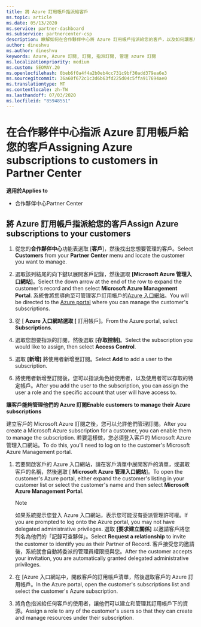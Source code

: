 ```yaml
---
title: 將 Azure 訂用帳戶指派給客戶
ms.topic: article
ms.date: 05/13/2020
ms.service: partner-dashboard
ms.subservice: partnercenter-csp
description: 瞭解如何在合作夥伴中心將 Azure 訂用帳戶指派給您的客戶，以及如何讓客戶管理自己的訂用帳戶。
author: dineshvu
ms.author: dineshvu
keywords: Azure, Azure 訂閱, 訂閱, 指派訂閱, 管理 azure 訂閱
ms.localizationpriority: medium
ms.custom: SEOMAY.20
ms.openlocfilehash: 0beb6f0a4f4a2b0eb4cc731c9bf30add379ea6e3
ms.sourcegitcommit: 36a60f672c1c3d6b63fd225d04c5ffa917694ae0
ms.translationtype: MT
ms.contentlocale: zh-TW
ms.lasthandoff: 07/03/2020
ms.locfileid: "85948551"
---
```

# <a name="assigning-azure-subscriptions-to-customers-in-partner-center"></a><span data-ttu-id="4573a-104">在合作夥伴中心指派 Azure 訂用帳戶給您的客戶</span><span class="sxs-lookup"><span data-stu-id="4573a-104">Assigning Azure subscriptions to customers in Partner Center</span></span>

<span data-ttu-id="4573a-105">**適用於**</span><span class="sxs-lookup"><span data-stu-id="4573a-105">**Applies to**</span></span>

- <span data-ttu-id="4573a-106">合作夥伴中心</span><span class="sxs-lookup"><span data-stu-id="4573a-106">Partner Center</span></span>

## <a name="assign-azure-subscriptions-to-your-customers"></a><span data-ttu-id="4573a-107">將 Azure 訂用帳戶指派給您的客戶</span><span class="sxs-lookup"><span data-stu-id="4573a-107">Assign Azure subscriptions to your customers</span></span>

1. <span data-ttu-id="4573a-108">從您的**合作夥伴中心**功能表選取 [**客戶**]，然後找出您想要管理的客戶。</span><span class="sxs-lookup"><span data-stu-id="4573a-108">Select **Customers** from your **Partner Center** menu and locate the customer you want to manage.</span></span>

2. <span data-ttu-id="4573a-109">選取該列結尾的向下鍵以展開客戶記錄，然後選取 **\[Microsoft Azure 管理入口網站\]**。</span><span class="sxs-lookup"><span data-stu-id="4573a-109">Select the down arrow at the end of the row to expand the customer's record and then select **Microsoft Azure Management Portal**.</span></span> <span data-ttu-id="4573a-110">系統會將您導向至可管理客戶訂用帳戶的[Azure 入口網站](https://portal.azure.com/)。</span><span class="sxs-lookup"><span data-stu-id="4573a-110">You will be directed to the [Azure portal](https://portal.azure.com/) where you can manage the customer's subscriptions.</span></span>

3. <span data-ttu-id="4573a-111">從 [ **Azure 入口網站選取 [** 訂用帳戶]。</span><span class="sxs-lookup"><span data-stu-id="4573a-111">From the Azure portal, select **Subscriptions**.</span></span>

4. <span data-ttu-id="4573a-112">選取您想要指派的訂閱，然後選取 **\[存取控制\]**。</span><span class="sxs-lookup"><span data-stu-id="4573a-112">Select the subscription you would like to assign, then select **Access Control**.</span></span>

5. <span data-ttu-id="4573a-113">選取 **\[新增\]** 將使用者新增至訂閱。</span><span class="sxs-lookup"><span data-stu-id="4573a-113">Select **Add** to add a user to the subscription.</span></span> 

6. <span data-ttu-id="4573a-114">將使用者新增至訂閱後，您可以指派角色給使用者，以及使用者可以存取的特定帳戶。</span><span class="sxs-lookup"><span data-stu-id="4573a-114">After you add the user to the subscription, you can assign the user a role and the specific account that user will have access to.</span></span>

<span data-ttu-id="4573a-115">**讓客戶能夠管理他們的 Azure 訂閱**</span><span class="sxs-lookup"><span data-stu-id="4573a-115">**Enable customers to manage their Azure subscriptions**</span></span>

<span data-ttu-id="4573a-116">建立客戶的 Microsoft Azure 訂閱之後，您可以允許他們管理訂閱。</span><span class="sxs-lookup"><span data-stu-id="4573a-116">After you create a Microsoft Azure subscription for a customer, you can enable them to manage the subscription.</span></span> <span data-ttu-id="4573a-117">若要這樣做，您必須登入客戶的 Microsoft Azure 管理入口網站。</span><span class="sxs-lookup"><span data-stu-id="4573a-117">To do this, you'll need to log on to the customer's Microsoft Azure Management portal.</span></span> 

1. <span data-ttu-id="4573a-118">若要開啟客戶的 Azure 入口網站，請在客戶清單中展開客戶的清單，或選取客戶的名稱，然後選取 [ **Microsoft Azure 管理入口網站**]。</span><span class="sxs-lookup"><span data-stu-id="4573a-118">To open the customer's Azure portal, either expand the customer's listing in your customer list or select the customer's name and then select **Microsoft Azure Management Portal**.</span></span>
   > [!NOTE]  
   > <span data-ttu-id="4573a-119">如果系統提示您登入 Azure 入口網站，表示您可能沒有委派管理許可權。</span><span class="sxs-lookup"><span data-stu-id="4573a-119">If you are prompted to log onto the Azure portal, you may not have delegated administrative privileges.</span></span> <span data-ttu-id="4573a-120">選取 **\[要求建立關係\]** 以邀請客戶將您列名為他們的「記錄可查夥伴」。</span><span class="sxs-lookup"><span data-stu-id="4573a-120">Select **Request a relationship** to invite the customer to identify you as their Partner of Record.</span></span> <span data-ttu-id="4573a-121">客戶接受您的邀請後，系統就會自動將委派的管理員權限授與您。</span><span class="sxs-lookup"><span data-stu-id="4573a-121">After the customer accepts your invitation, you are automatically granted delegated administrative privileges.</span></span>

2. <span data-ttu-id="4573a-122">在 [Azure 入口網站中，開啟客戶的訂用帳戶清單，然後選取客戶的 Azure 訂用帳戶。</span><span class="sxs-lookup"><span data-stu-id="4573a-122">In the Azure portal, open the customer's subscriptions list and select the customer's Azure subscription.</span></span>

3. <span data-ttu-id="4573a-123">將角色指派給任何客戶的使用者，讓他們可以建立和管理其訂用帳戶下的資源。</span><span class="sxs-lookup"><span data-stu-id="4573a-123">Assign a role to any of the customer's users so that they can create and manage resources under their subscription.</span></span>


